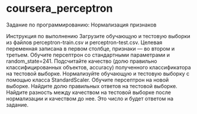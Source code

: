 # coursera_perceptron
Задание по программированию: Нормализация признаков

Инструкция по выполнению
Загрузите обучающую и тестовую выборки из файлов perceptron-train.csv и perceptron-test.csv. Целевая переменная записана в первом столбце, признаки — во втором и третьем.
Обучите персептрон со стандартными параметрами и random_state=241.
Подсчитайте качество (долю правильно классифицированных объектов, accuracy) полученного классификатора на тестовой выборке.
Нормализуйте обучающую и тестовую выборку с помощью класса StandardScaler.
Обучите персептрон на новой выборке. Найдите долю правильных ответов на тестовой выборке.
Найдите разность между качеством на тестовой выборке после нормализации и качеством до нее. Это число и будет ответом на задание.
